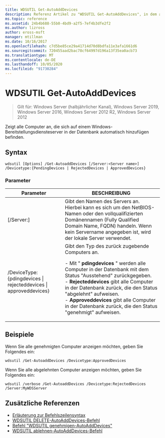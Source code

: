 ```yaml
---
title: WDSUTIL Get-AutoAddDevices
description: Referenz Artikel zu "WDSUTIL Get-AutoAddDevices", in dem alle Computer angezeigt werden, die sich in der Datenbank zum automatischen Hinzufügen auf einem Windows-Bereitstellungsdiensteserver befinden.
ms.topic: reference
ms.assetid: 24b4b688-55b0-4bd9-a2f5-7ef4b3dfe2f2
ms.author: lizross
author: eross-msft
manager: mtillman
ms.date: 10/16/2017
ms.openlocfilehash: c7d5be85ce29a41714d70d8bdfa11e3afa1661d6
ms.sourcegitcommit: 720455aad2bac78cf64997d196a13f35ea0acb73
ms.translationtype: MT
ms.contentlocale: de-DE
ms.lasthandoff: 10/05/2020
ms.locfileid: "91730284"
---
```

# <a name="wdsutil-get-autoadddevices"></a>WDSUTIL Get-AutoAddDevices

> Gilt für: Windows Server (halbjährlicher Kanal), Windows Server 2019, Windows Server 2016, Windows Server 2012 R2, Windows Server 2012

Zeigt alle Computer an, die sich auf einem Windows-Bereitstellungsdiensteserver in der Datenbank automatisch hinzufügen befinden.

## <a name="syntax"></a>Syntax
```
wdsutil [Options] /Get-AutoaddDevices [/Server:<Server name>] /Devicetype:{PendingDevices | RejectedDevices | ApprovedDevices}
```
### <a name="parameters"></a>Parameter
|Parameter|BESCHREIBUNG|
|-------|--------|
|[/Server:<Server name>]|Gibt den Namen des Servers an. Hierbei kann es sich um den NetBIOS-Namen oder den vollqualifizierten Domänennamen (Fully Qualified Domain Name, FQDN) handeln. Wenn kein Servername angegeben ist, wird der lokale Server verwendet.|
|/DeviceType: {pdingdevices &#124; rejecteddevices &#124; approveddevices}|Gibt den Typ des zurück zugebende Computers an.<p>-   Mit " **pdingdevices** " werden alle Computer in der Datenbank mit dem Status "Ausstehend" zurückgegeben.<br />-   **Rejecteddevices** gibt alle Computer in der Datenbank zurück, die den Status "abgelehnt" aufweisen.<br />-   **Approveddevices** gibt alle Computer in der Datenbank zurück, die den Status "genehmigt" aufweisen.|
## <a name="examples"></a>Beispiele
Wenn Sie alle genehmigten Computer anzeigen möchten, geben Sie Folgendes ein:
```
wdsutil /Get-AutoaddDevices /Devicetype:ApprovedDevices
```
Wenn Sie alle abgelehnten Computer anzeigen möchten, geben Sie Folgendes ein:
```
wdsutil /verbose /Get-AutoaddDevices /Devicetype:RejectedDevices /Server:MyWDSServer
```
## <a name="additional-references"></a>Zusätzliche Referenzen
- [Erläuterung zur Befehlszeilensyntax](command-line-syntax-key.md)
- [WDSUTIL DELETE-AutoAddDevices-Befehl](wdsutil-delete-autoadddevices.md)
- [Befehl "WDSUTIL genehmigen-AutoAddDevices"](wdsutil-approve-autoadddevices.md)
- [WDSUTIL ablehnen-AutoAddDevices-Befehl](wdsutil-reject-autoadddevices.md)

